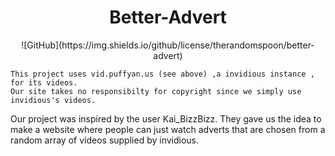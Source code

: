 <h1 style="text-align:center;">Better-Advert</h1>
<p align="center">
    ![GitHub](https://img.shields.io/github/license/therandomspoon/better-advert)
</p>


    This project uses vid.puffyan.us (see above) ,a invidious instance , for its videos. 
    Our site takes no responsibilty for copyright since we simply use invidious's videos.

Our project was inspired by the user Kai_BizzBizz. They gave us the idea to make a website where people can just watch adverts that are chosen from a random array of videos supplied by invidious.

